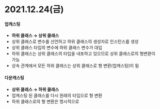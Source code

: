# 2021.12.24(금)

#### 업캐스팅
+ **하위 클래스 → 상위 클래스**
+ 상위 클래스로 변수를 선언하고 하위 클래스의 생성자로 인스턴스를 생성
+ 상위 클래스 타입의 변수에 하위 클래스 변수가 대입
+ 하위 클래스는 상위 클래스의 타입을 내포하고 있으므로 상위 클래스로의 형변환이 가능
+ 상속 관계에서 모든 하위 클래스는 상위 클래스로 형 변환(업캐스팅)이 됨

#### 다운캐스팅
+ **상위 클래스 → 하위 클래스**
+ 업캐스팅 된 클래스를 다시 원래의 타입으로 형 변환
+ 하위 클래스로의 형 변환은 명시적으로